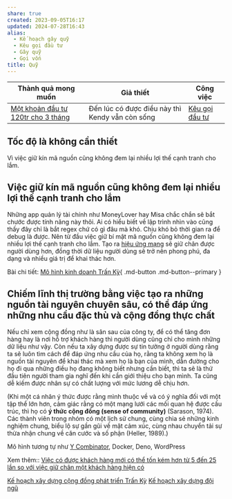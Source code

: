 ```yaml
---
share: true
created: 2023-09-05T16:17
updated: 2024-07-28T16:43
alias:
  - Kế hoạch gây quỹ
  - Kêu gọi đầu tư
  - Gây quỹ
  - Gọi vốn
title: Quỹ
---
```


| Thành quả mong muốn                    | Giả thiết                                       | Công việc                                   |
| -------------------------------------- | ----------------------------------------------- | ------------------------------------------- |
| [Một khoản đầu tư 120tr cho 3 tháng](../../3%20Th%C3%A0nh%20qu%E1%BA%A3%20mong%20mu%E1%BB%91n/M%E1%BB%99t%20kho%E1%BA%A3n%20%C4%91%E1%BA%A7u%20t%C6%B0%20120tr%20cho%203%20th%C3%A1ng.md) | Đến lúc có được điều này thì Kendy vẫn còn sống | [Kêu gọi đầu tư](K%E1%BA%BF%20ho%E1%BA%A1ch%20g%C3%A2y%20qu%E1%BB%B9.md) |

## Tốc độ là không cần thiết
Vì việc giữ kín mã nguồn cũng không đem lại nhiều lợi thế cạnh tranh cho lắm.

## Việc giữ kín mã nguồn cũng không đem lại nhiều lợi thế cạnh tranh cho lắm
Những app quản lý tài chính như MoneyLover hay Misa chắc chắn sẽ bắt chước được tính năng này thôi. Ai có hiểu biết về lập trình nhìn vào cũng thấy đây chỉ là bắt regex chứ có gì đâu mà khó. Chịu khó bỏ thời gian ra để debug là được. Nên từ đầu việc giữ bí mật mã nguồn cũng không đem lại nhiều lợi thế cạnh tranh cho lắm. Tạo ra [hiệu ứng mạng](Hi%E1%BB%87u%20%E1%BB%A9ng%20m%E1%BA%A1ng%20l%C3%A0%20hi%E1%BB%87u%20%E1%BB%A9ng%20m%C3%A0%20m%E1%BB%97i%20m%E1%BB%99t%20ng%C6%B0%E1%BB%9Di%20d%C3%B9ng%20gia%20nh%E1%BA%ADp%20v%C3%A0o%20m%E1%BA%A1ng%20l%C6%B0%E1%BB%9Bi%20s%E1%BA%BD%20t%E1%BA%A1o%20th%C3%AAm%20gi%C3%A1%20tr%E1%BB%8B%20v%C3%A0%20c%E1%BA%A3i%20thi%E1%BB%87n%20ch%E1%BA%A5t%20l%C6%B0%E1%BB%A3ng%20cho%20c%E1%BA%A3%20m%E1%BA%A1ng%20l%C6%B0%E1%BB%9Bi%20%C4%91%C3%B3.md) sẽ giữ chân được người dùng hơn, đồng thời dữ liệu người dùng sẽ trở nên phong phú, đa dạng và nhiều giá trị để khai thác hơn.

Bài chi tiết: [Mô hình kinh doanh Trấn Kỳ](../../9%20Blog/M%C3%B4%20h%C3%ACnh%20kinh%20doanh%20Tr%E1%BA%A5n%20K%E1%BB%B3.md){ .md-button .md-button--primary }

## Chiếm lĩnh thị trường bằng việc tạo ra những nguồn tài nguyên chuyên sâu, có thể đáp ứng những nhu cầu đặc thù và cộng đồng thực chất
Nếu chỉ xem cộng đồng như là sân sau của công ty, để có thể tăng đơn hàng hay là nơi hỗ trợ khách hàng thì người dùng cũng chỉ cho mình những dữ liệu như vậy. Còn nếu ta xây dựng được sự tin tưởng ở người dùng rằng ta sẽ luôn tìm cách để đáp ứng nhu cầu của họ, rằng ta không xem họ là nguồn tài nguyên để khai thác mà xem họ là bạn của mình, dẫn đường cho họ đi qua những điều họ đang không biết nhưng cần biết, thì ta sẽ là thứ đầu tiên người tham gia nghĩ đến khi cần giới thiệu cho bạn mình. Ta cũng dễ kiếm được nhân sự có chất lượng với mức lương dễ chịu hơn.

(Khi một cá nhân ý thức được rằng mình thuộc về và có ý nghĩa đối với một tập thể lớn hơn, cảm giác rằng có một mạng lưới các mối quan hệ được cấu trúc, thì họ có **ý thức cộng đồng (sense of community)** (Sarason, 1974). Các thành viên trong nhóm có một lịch sử chung, cùng chia sẻ những kinh nghiệm chung, biểu lộ sự gần gũi về mặt cảm xúc, cùng nhau chuyển tải sự thừa nhận chung về căn cước và số phận (Heller, 1989).) 

Mô hình tương tự như [Y Combinator](Y%20Combinator.md), Docker, Deno, WordPress 

Xem thêm:: [Việc có được khách hàng mới có thể tốn kém hơn từ 5 đến 25 lần so với việc giữ chân một khách hàng hiện có](Vi%E1%BB%87c%20c%C3%B3%20%C4%91%C6%B0%E1%BB%A3c%20kh%C3%A1ch%20h%C3%A0ng%20m%E1%BB%9Bi%20c%C3%B3%20th%E1%BB%83%20t%E1%BB%91n%20k%C3%A9m%20h%C6%A1n%20t%E1%BB%AB%205%20%C4%91%E1%BA%BFn%2025%20l%E1%BA%A7n%20so%20v%E1%BB%9Bi%20vi%E1%BB%87c%20gi%E1%BB%AF%20ch%C3%A2n%20m%E1%BB%99t%20kh%C3%A1ch%20h%C3%A0ng%20hi%E1%BB%87n%20c%C3%B3.md)

[Kế hoạch xây dựng cộng đồng phát triển Trấn Kỳ](../K%E1%BA%BF%20ho%E1%BA%A1ch/K%E1%BA%BF%20ho%E1%BA%A1ch%20x%C3%A2y%20d%E1%BB%B1ng%20c%E1%BB%99ng%20%C4%91%E1%BB%93ng%20ph%C3%A1t%20tri%E1%BB%83n%20Tr%E1%BA%A5n%20K%E1%BB%B3.md)
[Kế hoạch xây dựng đội ngũ](../%C4%90%E1%BB%99i%20ng%C5%A9/K%E1%BA%BF%20ho%E1%BA%A1ch%20x%C3%A2y%20d%E1%BB%B1ng%20%C4%91%E1%BB%99i%20ng%C5%A9.md)
